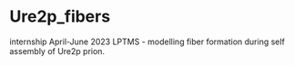 # Ure2p_fibers
internship April-June 2023 LPTMS - modelling fiber formation during self assembly of Ure2p prion.
